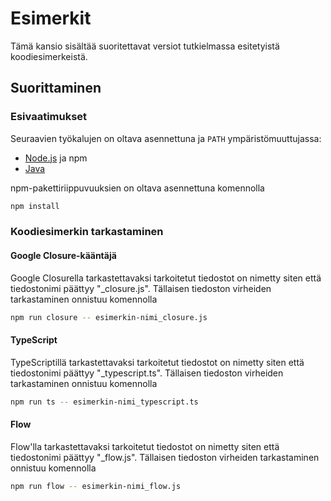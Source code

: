 # Esimerkit

Tämä kansio sisältää suoritettavat versiot tutkielmassa esitetyistä
koodiesimerkeistä.


## Suorittaminen

### Esivaatimukset
Seuraavien työkalujen on oltava asennettuna ja `PATH` ympäristömuuttujassa:
* [Node.js](https://nodejs.org/en/) ja npm
* [Java](https://java.com/en/download/)

npm-pakettiriippuvuuksien on oltava asennettuna komennolla
```bash
npm install
```

### Koodiesimerkin tarkastaminen

#### Google Closure-kääntäjä
Google Closurella tarkastettavaksi tarkoitetut tiedostot on nimetty siten
että tiedostonimi päättyy "_closure.js". Tällaisen tiedoston virheiden
tarkastaminen onnistuu komennolla
```bash
npm run closure -- esimerkin-nimi_closure.js 
```

#### TypeScript
TypeScriptillä tarkastettavaksi tarkoitetut tiedostot on nimetty siten
että tiedostonimi päättyy "_typescript.ts". Tällaisen tiedoston virheiden
tarkastaminen onnistuu komennolla
```bash
npm run ts -- esimerkin-nimi_typescript.ts
```

#### Flow
Flow'lla tarkastettavaksi tarkoitetut tiedostot on nimetty siten
että tiedostonimi päättyy "_flow.js". Tällaisen tiedoston virheiden
tarkastaminen onnistuu komennolla
```bash
npm run flow -- esimerkin-nimi_flow.js 
```